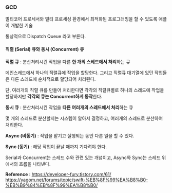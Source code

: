 ### GCD

멀티코어 프로세서와 멀티 프로세싱 환경에서 최적화된 프로그래밍을 할 수 있도록 애플이 개발한 기술

통상적으로 Dispatch Queue 라고 부른다.

#### 직렬 (Serial) 큐와 동시 (Concurrent) 큐

**직렬 큐** : 분산처리시킨 작업을 다른 **한 개의 스레드에서 처리**하는 큐

메인스레드에서 하나의 직렬큐에 작업을 할당한다. 그리고 직렬큐 대기열에 있던 작업들은 다른 스레드에 순차적으로 할당되어 처리된다.

단, 여러개의 직렬 큐를 만들어 처리한다면 각각의 직렬큐별로 하나의 스레드에 작업을 할당하지만 **각각의 큐는 Concurrent하게 동작**한다.

**동시 큐** : 분산처리시킨 작업을 **다른 여러개의 스레드에서 처리**하는 큐

몇 개의 스레드로 분산할지는 시스템이 알아서 결정하고, 여러개의 스레드로 분산하여 처리한다.



**Async (비동기)** : 작업을 맡기고 실행되는 동안 다른 일을 할 수 있다.

**Sync (동기)** : 해당 작업이 끝날 때까지 기다려야 한다.



Serial과 Concurrent는 스레드 수와 관련 있는 개념이고, Async와 Sync는 스레드 위에서의 흐름을 나타낸다.



**Reference** : https://developer-fury.tistory.com/61/ https://yagom.net/forums/topic/swift-%EB%8F%99%EA%B8%B0-%EB%B9%84%EB%8F%99%EA%B8%B0/

